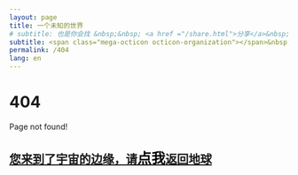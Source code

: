 ```yaml
---
layout: page
title: 一个未知的世界
# subtitle: 也是你会找 &nbsp;&nbsp; <a href ="/share.html">分享</a>&nbsp;&nbsp; <a href ="/ohter.html">其他</a>&nbsp;&nbsp;
subtitle: <span class="mega-octicon octicon-organization"></span>&nbsp;&nbsp; Resource link
permalink: /404
lang: en
---
```


# 404

Page not found! 

<h2><a href="http://www.meety.top/">您来到了宇宙的边缘，请<span style="color: black; font-size: larger;">点我</span>返回地球 </a></h2>
